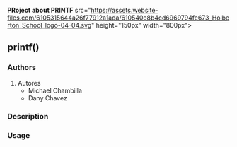 **PRoject about PRINTF**
src="https://assets.website-files.com/6105315644a26f77912a1ada/610540e8b4cd6969794fe673_Holberton_School_logo-04-04.svg" height="150px" width="800px">

## printf()
### Authors
1. Autores
	+ Michael Chambilla
	+ Dany Chavez

### Description


### Usage

